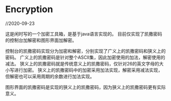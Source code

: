 # Encryption

//2020-09-23

这是闲时写的一个加密工具箱，是基于java语言实现的。
目前仅实现了凯撒密码的控制台加解密和图形界面加解密。

控制台的凯撒密码实现分为加密和解密，分别实现了广义上的凯撒密码和狭义上的密码。
广义上的凯撒密码是针对整个ASCII集，因此加密使用的加法，解密使用的减法。
狭义上的凯撒密码就是传统意义上的凯撒密码，仅针对26的英文字母的大小写进行加密。
狭义上的凯撒密码中的加密采用加法实现，解密采用减法实现，但解密也可以采用周期的余数进行加法实现。

图形界面的凯撒密码是实现的狭义上的凯撒密码，因为狭义上的凯撒密码更有实际意义。
